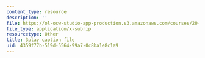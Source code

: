 ```yaml
---
content_type: resource
description: ''
file: https://ol-ocw-studio-app-production.s3.amazonaws.com/courses/20-219-becoming-the-next-bill-nye-writing-and-hosting-the-educational-show-january-iap-2015/4359f77b519d556499a70c8ba1e8c1a9_02NyrrxEGqM.vtt
file_type: application/x-subrip
resourcetype: Other
title: 3play caption file
uid: 4359f77b-519d-5564-99a7-0c8ba1e8c1a9
---
```

